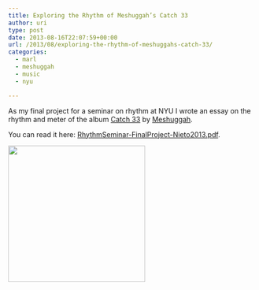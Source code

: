 ```yaml
---
title: Exploring the Rhythm of Meshuggah’s Catch 33
author: uri
type: post
date: 2013-08-16T22:07:59+00:00
url: /2013/08/exploring-the-rhythm-of-meshuggahs-catch-33/
categories:
  - marl
  - meshuggah
  - music
  - nyu

---
```

As my final project for a seminar on rhythm at NYU I wrote an essay on the rhythm and meter of the album [Catch 33][1] by [Meshuggah][2].

You can read it here: [RhythmSeminar-FinalProject-Nieto2013.pdf][3].

[<img src="/wp-content/uploads/2013/08/Screen-Shot-2013-08-16-at-6.03.51-PM.png" alt="" title="Meshuggah - Catch 33" width="278" height="277" class="aligncenter size-full wp-image-1744" />][3]

 [1]: http://www.amazon.com/Catch-ThirtyThree/dp/B000QZX56K/ref=sr_1_2?ie=UTF8&qid=1376690592&sr=8-2&keywords=catch+33
 [2]: http://www.meshuggah.net/
 [3]: /wp-content/uploads/2013/08/RhythmSeminar-FinalProject-Nieto2013.pdf